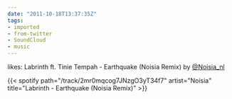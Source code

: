 ```yaml
---
date: "2011-10-18T13:37:35Z"
tags:
- imported
- from-twitter
- SoundCloud
- music
---
```

likes: Labrinth ft. Tinie Tempah - Earthquake \(Noisia Remix) by [@Noisia_nl](/twitter/#/Noisia_nl)

{{< spotify path="/track/2mr0mqcog7JNzgO3yT34f7" artist="Noisia" title="Labrinth - Earthquake (Noisia Remix)" >}}
